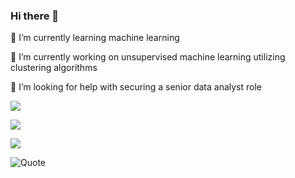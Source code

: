 ### Hi there 👋


🌱 I’m currently learning machine learning

🔭 I’m currently working on unsupervised machine learning utilizing clustering algorithms

🤔 I’m looking for help with securing a senior data analyst role

<img src="https://github-readme-stats.vercel.app/api/top-langs?username=benrietti&layout=compact"/>





[![](https://img.shields.io/badge/Spotify-1ED760?style=for-the-badge&logo=spotify&logoColor=white)](https://open.spotify.com/playlist/7KmIUNWrK8wEHfQcQfFrQ1?si=0e2d44043b5a40a4)

[![](https://img.shields.io/badge/linkedin-%230077B5.svg?style=for-the-badge&logo=linkedin)](https://www.linkedin.com/in/zluvsand/)


![Quote](https://github-readme-quotes.herokuapp.com/quote?quoteCategory=motivational)
